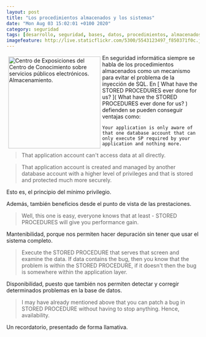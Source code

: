 ```yaml
--- 
layout: post
title: "Los procedimientos almacenados y los sistemas"
date: "Mon Aug 03 15:02:01 +0100 2020"
category: seguridad
tags: [desarrollo, seguridad, bases, datos, procedimientos, almacenados]
imagefeature: http://live.staticflickr.com/5300/5543123497_f850371f0c.jpg
---
```


<a href="https://www.flickr.com/photos/fernand0/5543123497/" title="Centro de Exposiciones del Centro de Conocimiento sobre se… "><img src="http://live.staticflickr.com/5300/5543123497_f850371f0c.jpg" alt="Centro de Exposiciones del Centro de Conocimiento sobre servicios públicos electrónicos. Almacenamiento. " width="240" style="float:left; margin:5px"></a>
En seguridad informática siempre se habla de los procedimientos almacenados como un mecanismo para evitar el problema de la inyección de SQL. En [ What have the STORED PROCEDURES ever done for us? ]( What have the STORED PROCEDURES ever done for us? ) defienden  se pueden conseguir ventajas como:
> 

    Your application is only aware of that one database account that can only execute SP required by your application and nothing more.

>    That application account can't access data at all directly.

>    That application account is created and managed by another database account with a higher level of privileges and that is stored and protected much more securely.

Esto es, el principio del mínimo privilegio.

Además, también beneficios desde el punto de vista de las prestaciones.

> Well, this one is easy, everyone knows that at least - STORED PROCEDURES will give you performance gain.

Mantenibilidad, porque nos permiten hacer depuración sin tener que usar el sistema completo.

> Execute the STORED PROCEDURE that serves that screen and examine the data.
If data contains the bug, then you know that the problem is within the STORED PROCEDURE, if it doesn't then the bug is somewhere within the application layer.

Disponibilidad, puesto que también nos permiten detectar y corregir determinados problemas en la base de datos.

> I may have already mentioned above that you can patch a bug in STORED PROCEDURE without having to stop anything. Hence, availability. 

Un recordatorio, presentado de forma llamativa.

